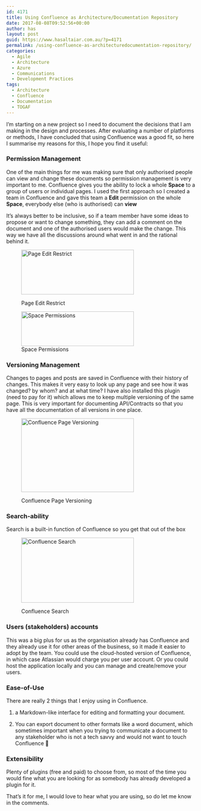 ```yaml
---
id: 4171
title: Using Confluence as Architecture/Documentation Repository
date: 2017-08-08T09:52:56+00:00
author: has
layout: post
guid: https://www.hasaltaiar.com.au/?p=4171
permalink: /using-confluence-as-architecturedocumentation-repository/
categories:
  - Agile
  - Architecture
  - Azure
  - Communications
  - Development Practices
tags:
  - Architecture
  - Confluence
  - Documentation
  - TOGAF
---
```

I&#8217;m starting on a new project so I need to document the decisions that I am making in the design and processes. After evaluating a number of platforms or methods, I have concluded that using Confluence was a good fit, so here I summarise my reasons for this, I hope you find it useful: 

### Permission Management

One of the main things for me was making sure that only authorised people can view and change these documents so permission management is very important to me. Confluence gives you the ability to lock a whole **Space** to a group of users or individual pages. I used the first approach so I created a team in Confluence and gave this team a **Edit** permission on the whole **Space**, everybody else (who is authorised) can **view**
  
It&#8217;s always better to be inclusive, so if a team member have some ideas to propose or want to change something, they can add a comment on the document and one of the authorised users would make the change. This way we have all the discussions around what went in and the rational behind it. <figure id="attachment_4177" style="width: 300px" class="wp-caption alignnone">

<img src="https://i0.wp.com/www.hasaltaiar.com.au/wp-content/uploads/2017/08/page-edit-restrict.png?resize=300%2C119&#038;ssl=1" alt="Page Edit Restrict" width="300" height="119" class="size-medium wp-image-4177" srcset="https://i0.wp.com/www.hasaltaiar.com.au/wp-content/uploads/2017/08/page-edit-restrict.png?resize=300%2C119&ssl=1 300w, https://i0.wp.com/www.hasaltaiar.com.au/wp-content/uploads/2017/08/page-edit-restrict.png?resize=768%2C304&ssl=1 768w, https://i0.wp.com/www.hasaltaiar.com.au/wp-content/uploads/2017/08/page-edit-restrict.png?resize=1024%2C405&ssl=1 1024w, https://i0.wp.com/www.hasaltaiar.com.au/wp-content/uploads/2017/08/page-edit-restrict.png?w=1575&ssl=1 1575w" sizes="(max-width: 300px) 100vw, 300px" data-recalc-dims="1" /><figcaption class="wp-caption-text">Page Edit Restrict</figcaption></figure> <figure id="attachment_4178" style="width: 300px" class="wp-caption alignnone"><img src="https://i2.wp.com/www.hasaltaiar.com.au/wp-content/uploads/2017/08/space-permissions.png?resize=300%2C92&#038;ssl=1" alt="Space Permissions" width="300" height="92" class="size-medium wp-image-4178" srcset="https://i2.wp.com/www.hasaltaiar.com.au/wp-content/uploads/2017/08/space-permissions.png?resize=300%2C92&ssl=1 300w, https://i2.wp.com/www.hasaltaiar.com.au/wp-content/uploads/2017/08/space-permissions.png?resize=768%2C235&ssl=1 768w, https://i2.wp.com/www.hasaltaiar.com.au/wp-content/uploads/2017/08/space-permissions.png?resize=1024%2C313&ssl=1 1024w, https://i2.wp.com/www.hasaltaiar.com.au/wp-content/uploads/2017/08/space-permissions.png?w=1576&ssl=1 1576w" sizes="(max-width: 300px) 100vw, 300px" data-recalc-dims="1" /><figcaption class="wp-caption-text">Space Permissions</figcaption></figure> 

### Versioning Management

Changes to pages and posts are saved in Confluence with their history of changes. This makes it very easy to look up any page and see how it was changed? by whom? and at what time? I have also installed this plugin (need to pay for it) which allows me to keep multiple versioning of the same page. This is very important for documenting API/Contracts so that you have all the documentation of all versions in one place. <figure id="attachment_4176" style="width: 300px" class="wp-caption alignnone">

<img src="https://i0.wp.com/www.hasaltaiar.com.au/wp-content/uploads/2017/08/versioning.png?resize=300%2C196&#038;ssl=1" alt="Confluence Page Versioning" width="300" height="196" class="size-medium wp-image-4176" srcset="https://i0.wp.com/www.hasaltaiar.com.au/wp-content/uploads/2017/08/versioning.png?resize=300%2C196&ssl=1 300w, https://i0.wp.com/www.hasaltaiar.com.au/wp-content/uploads/2017/08/versioning.png?resize=768%2C502&ssl=1 768w, https://i0.wp.com/www.hasaltaiar.com.au/wp-content/uploads/2017/08/versioning.png?w=1000&ssl=1 1000w" sizes="(max-width: 300px) 100vw, 300px" data-recalc-dims="1" /><figcaption class="wp-caption-text">Confluence Page Versioning</figcaption></figure> 

### Search-ability

Search is a built-in function of Confluence so you get that out of the box<figure id="attachment_4175" style="width: 300px" class="wp-caption alignnone">

<img src="https://i2.wp.com/www.hasaltaiar.com.au/wp-content/uploads/2017/08/search.png?resize=300%2C173&#038;ssl=1" alt="Confluence Search" width="300" height="173" class="size-medium wp-image-4175" srcset="https://i2.wp.com/www.hasaltaiar.com.au/wp-content/uploads/2017/08/search.png?resize=300%2C173&ssl=1 300w, https://i2.wp.com/www.hasaltaiar.com.au/wp-content/uploads/2017/08/search.png?w=505&ssl=1 505w" sizes="(max-width: 300px) 100vw, 300px" data-recalc-dims="1" /><figcaption class="wp-caption-text">Confluence Search</figcaption></figure> 

### Users (stakeholders) accounts

This was a big plus for us as the organisation already has Confluence and they already use it for other areas of the business, so it made it easier to adopt by the team. You could use the cloud-hosted version of Confluence, in which case Atlassian would charge you per user account. Or you could host the application locally and you can manage and create/remove your users. 

### Ease-of-Use

There are really 2 things that I enjoy using in Confluence.
  
1. a Markdown-like interface for editing and formatting your document.
  
2. You can export document to other formats like a word document, which sometimes important when you trying to communicate a document to any stakeholder who is not a tech savvy and would not want to touch Confluence 🙂

### Extensibility

Plenty of plugins (free and paid) to choose from, so most of the time you would fine what you are looking for as somebody has already developed a plugin for it. 

That&#8217;s it for me, I would love to hear what you are using, so do let me know in the comments.